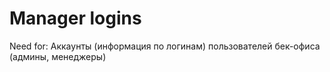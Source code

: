 
# Manager logins

Need for: Аккаунты (информация по логинам) пользователей бек-офиса (админы, менеджеры)

